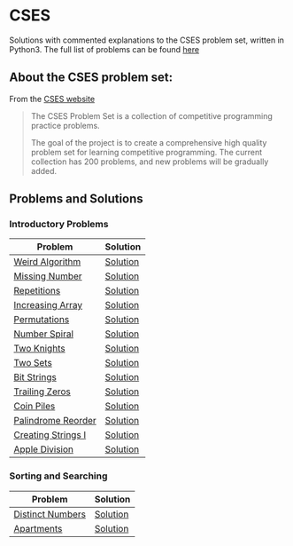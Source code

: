 # CSES

Solutions with commented explanations to the CSES problem set, written in Python3. The full list of problems can be found [here](https://cses.fi/problemset/list/)

## About the CSES problem set:

From the [CSES website](https://cses.fi/problemset/text/1810)

> The CSES Problem Set is a collection of competitive programming practice problems.
>
> The goal of the project is to create a comprehensive high quality problem set for learning competitive programming. The current collection has 200 problems, and new problems will be gradually added.

## Problems and Solutions

### Introductory Problems

| Problem                                                     | Solution                                                                   |
| ----------------------------------------------------------- | -------------------------------------------------------------------------- |
| [Weird Algorithm](https://cses.fi/problemset/task/1068)     | [Solution](https://github.com/destinationunknown/CSES/blob/master/1068.py) |
| [Missing Number](https://cses.fi/problemset/task/1083)      | [Solution](https://github.com/destinationunknown/CSES/blob/master/1083.py) |
| [Repetitions](https://cses.fi/problemset/task/1069)         | [Solution](https://github.com/destinationunknown/CSES/blob/master/1069.py) |
| [Increasing Array](https://cses.fi/problemset/task/1094)    | [Solution](https://github.com/destinationunknown/CSES/blob/master/1094.py) |
| [Permutations](https://cses.fi/problemset/task/1070)        | [Solution](https://github.com/destinationunknown/CSES/blob/master/1070.py) |
| [Number Spiral](https://cses.fi/problemset/task/1071/)      | [Solution](https://github.com/destinationunknown/CSES/blob/master/1071.py) |
| [Two Knights](https://cses.fi/problemset/task/1072)         | [Solution](https://github.com/destinationunknown/CSES/blob/master/1072.py) |
| [Two Sets](https://cses.fi/problemset/task/1092)            | [Solution](https://github.com/destinationunknown/CSES/blob/master/1092.py) |
| [Bit Strings](https://cses.fi/problemset/task/1617/)        | [Solution](https://github.com/destinationunknown/CSES/blob/master/1617.py) |
| [Trailing Zeros](https://cses.fi/problemset/task/1618)      | [Solution](https://github.com/destinationunknown/CSES/blob/master/1618.py) |
| [Coin Piles](https://cses.fi/problemset/task/1754)          | [Solution](https://github.com/destinationunknown/CSES/blob/master/1754.py) |
| [Palindrome Reorder](https://cses.fi/problemset/task/1755)  | [Solution](https://github.com/destinationunknown/CSES/blob/master/1755.py) |
| [Creating Strings I](https://cses.fi/problemset/task/1622/) | [Solution](https://github.com/destinationunknown/CSES/blob/master/1622.py) |
| [Apple Division](https://cses.fi/problemset/result/645643/) | [Solution](https://github.com/destinationunknown/CSES/blob/master/1623.py) |

### Sorting and Searching

| Problem                                                   | Solution                                                                   |
| --------------------------------------------------------- | -------------------------------------------------------------------------- |
| [Distinct Numbers](https://cses.fi/problemset/task/1621/) | [Solution](https://github.com/destinationunknown/CSES/blob/master/1621.py) |
| [Apartments](https://cses.fi/problemset/task/1084/)       | [Solution](https://github.com/destinationunknown/CSES/blob/master/1084.py) |
